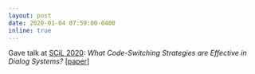 ```yaml
---
layout: post
date: 2020-01-04 07:59:00-0400
inline: true
---
```


Gave talk at [SCiL 2020](https://blogs.umass.edu/scil/call-for-papers-scil-2020/): *What Code-Switching Strategies are Effective in Dialog Systems?* [[paper](https://scholarworks.umass.edu/scil/vol3/iss1/30)]
